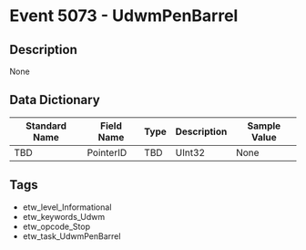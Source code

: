 # Event 5073 - UdwmPenBarrel

## Description
None

## Data Dictionary
|Standard Name|Field Name|Type|Description|Sample Value|
|---|---|---|---|---|
|TBD|PointerID|TBD|UInt32|None|None|

## Tags
* etw_level_Informational
* etw_keywords_Udwm
* etw_opcode_Stop
* etw_task_UdwmPenBarrel